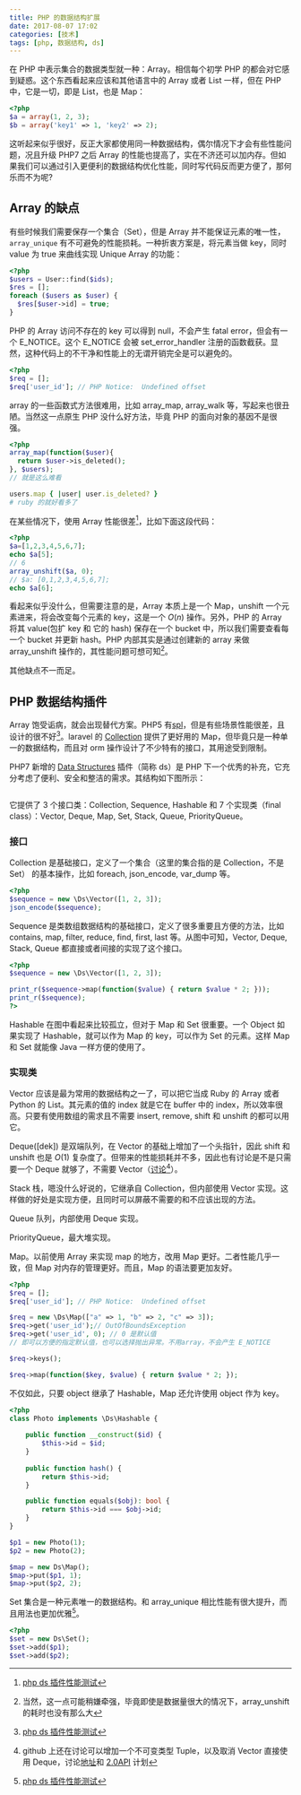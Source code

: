 ```yaml
---
title: PHP 的数据结构扩展
date: 2017-08-07 17:02
categories: [技术]
tags: [php, 数据结构, ds]
---
```


在 PHP 中表示集合的数据类型就一种：Array。相信每个初学 PHP 的都会对它感到疑惑。这个东西看起来应该和其他语言中的 Array 或者 List 一样，但在 PHP 中，它是一切，即是 List，也是 Map：

```php
<?php
$a = array(1, 2, 3);
$b = array('key1' => 1, 'key2' => 2);
```

这听起来似乎很好，反正大家都使用同一种数据结构，偶尔情况下才会有些性能问题，况且升级 PHP7 之后 Array 的性能也提高了，实在不济还可以加内存。但如果我们可以通过引入更便利的数据结构优化性能，同时写代码反而更方便了，那何乐而不为呢?

## Array 的缺点

有些时候我们需要保存一个集合（Set），但是 Array 并不能保证元素的唯一性，`array_unique` 有不可避免的性能损耗。一种折衷方案是，将元素当做 key，同时 value 为 true 来曲线实现 Unique Array 的功能：

```php
<?php
$users = User::find($ids);
$res = [];
foreach ($users as $user) {
  $res[$user->id] = true;
}
```

PHP 的 Array 访问不存在的 key 可以得到 null，不会产生 fatal error，但会有一个 E_NOTICE。这个 E_NOTICE 会被 set_error_handler 注册的函数截获。显然，这种代码上的不干净和性能上的无谓开销完全是可以避免的。

```php
<?php
$req = [];
$req['user_id']; // PHP Notice:  Undefined offset
```

array 的一些函数式方法很难用，比如 array_map, array_walk 等，写起来也很丑陋。当然这一点原生 PHP 没什么好方法，毕竟 PHP 的面向对象的基因不是很强。

```php
<?php
array_map(function($user){
  return $user->is_deleted();
}, $users);
// 就是这么难看
```

```ruby
users.map { |user| user.is_deleted? }
# ruby 的就好看多了
```

在某些情况下，使用 Array 性能很差[^1]，比如下面这段代码：

```php
<?php
$a=[1,2,3,4,5,6,7];
echo $a[5];
// 6
array_unshift($a, 0);
// $a: [0,1,2,3,4,5,6,7];
echo $a[6];
```

看起来似乎没什么，但需要注意的是，Array 本质上是一个 Map，unshift 一个元素进来，将会改变每个元素的 key，这是一个 $O(n)$ 操作。另外，PHP 的 Array 将其 value(包扩 key 和 它的 hash) 保存在一个 bucket 中，所以我们需要查看每一个 bucket 并更新 hash。PHP 内部其实是通过创建新的 array 来做 array_unshift 操作的，其性能问题可想可知[^2]。

其他缺点不一而足。

## PHP 数据结构插件

Array 饱受诟病，就会出现替代方案。PHP5 有[spl](http://php.net/manual/zh/spl.datastructures.php)，但是有些场景性能很差，且设计的很不好[^1]。laravel 的 [Collection](http://d.laravel-china.org/docs/5.4/collections) 提供了更好用的 Map，但毕竟只是一种单一的数据结构，而且对 orm 操作设计了不少特有的接口，其用途受到限制。

PHP7 新增的 [Data Structures](http://php.net/manual/zh/book.ds.php) 插件（简称 ds）是 PHP 下一个优秀的补充，它充分考虑了便利、安全和整洁的需求。其结构如下图所示：

![]()

它提供了 3 个接口类：Collection, Sequence, Hashable 和 7 个实现类（final class）：Vector, Deque, Map, Set, Stack, Queue, PriorityQueue。

### 接口

Collection 是基础接口，定义了一个集合（这里的集合指的是 Collection，不是 Set） 的基本操作，比如 foreach, json_encode, var_dump 等。

```php
<?php
$sequence = new \Ds\Vector([1, 2, 3]);
json_encode($sequence);
```

Sequence 是类数组数据结构的基础接口，定义了很多重要且方便的方法，比如 contains, map, filter, reduce, find, first, last 等。从图中可知，Vector, Deque, Stack, Queue 都直接或者间接的实现了这个接口。

```php
<?php
$sequence = new \Ds\Vector([1, 2, 3]);

print_r($sequence->map(function($value) { return $value * 2; }));
print_r($sequence);
?>
```

Hashable 在图中看起来比较孤立，但对于 Map 和 Set 很重要。一个 Object 如果实现了 Hashable，就可以作为 Map 的 key，可以作为 Set 的元素。这样 Map 和  Set 就能像 Java 一样方便的使用了。

### 实现类

Vector 应该是最为常用的数据结构之一了，可以把它当成 Ruby 的 Array 或者 Python 的 List。其元素的值的 index 就是它在 buffer 中的 index，所以效率很高。只要有使用数组的需求且不需要 insert, remove, shift 和 unshift 的都可以用它。

Deque([dek]) 是双端队列，在 Vector 的基础上增加了一个头指针，因此 shift 和 unshift 也是 $O(1)$ 复杂度了。但带来的性能损耗并不多，因此也有讨论是不是只需要一个 Deque 就够了，不需要 Vector（[讨论](https://github.com/php-ds/extension/issues/45)[^3]）。

Stack 栈，嗯没什么好说的，它继承自 Collection，但内部使用 Vector 实现。这样做的好处是实现方便，且同时可以屏蔽不需要的和不应该出现的方法。

Queue 队列，内部使用 Deque 实现。

PriorityQueue，最大堆实现。

Map。以前使用 Array 来实现 map 的地方，改用 Map 更好。二者性能几乎一致，但 Map 对内存的管理更好。而且，Map 的语法要更加友好。

```php
<?php
$req = [];
$req['user_id']; // PHP Notice:  Undefined offset

$req = new \Ds\Map(["a" => 1, "b" => 2, "c" => 3]);
$req->get('user_id');// OutOfBoundsException
$req->get('user_id', 0); // 0 是默认值
// 即可以方便的指定默认值，也可以选择抛出异常。不用array，不会产生 E_NOTICE

$req->keys();

$req->map(function($key, $value) { return $value * 2; });
```

不仅如此，只要 object 继承了 Hashable，Map 还允许使用 object 作为 key。

```php
<?php
class Photo implements \Ds\Hashable {
    
    public function __construct($id) {
        $this->id = $id;
    }
    
    public function hash() {
        return $this->id;
    }

    public function equals($obj): bool {
        return $this->id === $obj->id;
    }
}

$p1 = new Photo(1);
$p2 = new Photo(2);

$map = new Ds\Map();
$map->put($p1, 1);
$map->put($p2, 2);
```

Set 集合是一种元素唯一的数据结构。和 array_unique 相比性能有很大提升，而且用法也更加优雅[^1]。

```php
<?php
$set = new Ds\Set();
$set->add($p1);
$set->add($p2);
```

[^1]: [php ds 插件性能测试](https://medium.com/@rtheunissen/efficient-data-structures-for-php-7-9dda7af674cd)
[^2]: 当然，这一点可能稍嫌牵强，毕竟即使是数据量很大的情况下，array_unshift 的耗时也没有那么大
[^3]: github 上还在讨论可以增加一个不可变类型 Tuple，以及取消 Vector 直接使用 Deque，讨论[地址](https://github.com/php-ds/extension/issues/52)和 [2.0API](https://github.com/php-ds/extension/issues/90) 计划